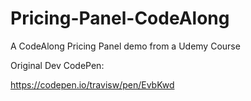 # Pricing-Panel-CodeAlong
A CodeAlong Pricing Panel demo from a Udemy Course

Original Dev CodePen:

https://codepen.io/travisw/pen/EvbKwd
